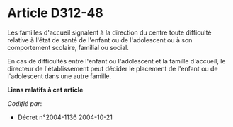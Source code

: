 # Article D312-48

Les familles d'accueil signalent à la direction du centre toute difficulté relative à l'état de santé de l'enfant ou de
l'adolescent ou à son comportement scolaire, familial ou social.

En cas de difficultés entre l'enfant ou l'adolescent et la famille d'accueil, le directeur de l'établissement peut décider le
placement de l'enfant ou de l'adolescent dans une autre famille.

**Liens relatifs à cet article**

_Codifié par_:

  - Décret n°2004-1136 2004-10-21
